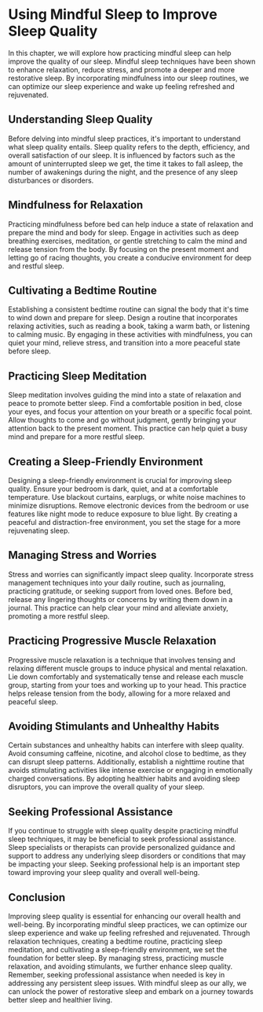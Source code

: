 Using Mindful Sleep to Improve Sleep Quality
=====================================================

In this chapter, we will explore how practicing mindful sleep can help improve the quality of our sleep. Mindful sleep techniques have been shown to enhance relaxation, reduce stress, and promote a deeper and more restorative sleep. By incorporating mindfulness into our sleep routines, we can optimize our sleep experience and wake up feeling refreshed and rejuvenated.

Understanding Sleep Quality
---------------------------

Before delving into mindful sleep practices, it's important to understand what sleep quality entails. Sleep quality refers to the depth, efficiency, and overall satisfaction of our sleep. It is influenced by factors such as the amount of uninterrupted sleep we get, the time it takes to fall asleep, the number of awakenings during the night, and the presence of any sleep disturbances or disorders.

Mindfulness for Relaxation
--------------------------

Practicing mindfulness before bed can help induce a state of relaxation and prepare the mind and body for sleep. Engage in activities such as deep breathing exercises, meditation, or gentle stretching to calm the mind and release tension from the body. By focusing on the present moment and letting go of racing thoughts, you create a conducive environment for deep and restful sleep.

Cultivating a Bedtime Routine
-----------------------------

Establishing a consistent bedtime routine can signal the body that it's time to wind down and prepare for sleep. Design a routine that incorporates relaxing activities, such as reading a book, taking a warm bath, or listening to calming music. By engaging in these activities with mindfulness, you can quiet your mind, relieve stress, and transition into a more peaceful state before sleep.

Practicing Sleep Meditation
---------------------------

Sleep meditation involves guiding the mind into a state of relaxation and peace to promote better sleep. Find a comfortable position in bed, close your eyes, and focus your attention on your breath or a specific focal point. Allow thoughts to come and go without judgment, gently bringing your attention back to the present moment. This practice can help quiet a busy mind and prepare for a more restful sleep.

Creating a Sleep-Friendly Environment
-------------------------------------

Designing a sleep-friendly environment is crucial for improving sleep quality. Ensure your bedroom is dark, quiet, and at a comfortable temperature. Use blackout curtains, earplugs, or white noise machines to minimize disruptions. Remove electronic devices from the bedroom or use features like night mode to reduce exposure to blue light. By creating a peaceful and distraction-free environment, you set the stage for a more rejuvenating sleep.

Managing Stress and Worries
---------------------------

Stress and worries can significantly impact sleep quality. Incorporate stress management techniques into your daily routine, such as journaling, practicing gratitude, or seeking support from loved ones. Before bed, release any lingering thoughts or concerns by writing them down in a journal. This practice can help clear your mind and alleviate anxiety, promoting a more restful sleep.

Practicing Progressive Muscle Relaxation
----------------------------------------

Progressive muscle relaxation is a technique that involves tensing and relaxing different muscle groups to induce physical and mental relaxation. Lie down comfortably and systematically tense and release each muscle group, starting from your toes and working up to your head. This practice helps release tension from the body, allowing for a more relaxed and peaceful sleep.

Avoiding Stimulants and Unhealthy Habits
----------------------------------------

Certain substances and unhealthy habits can interfere with sleep quality. Avoid consuming caffeine, nicotine, and alcohol close to bedtime, as they can disrupt sleep patterns. Additionally, establish a nighttime routine that avoids stimulating activities like intense exercise or engaging in emotionally charged conversations. By adopting healthier habits and avoiding sleep disruptors, you can improve the overall quality of your sleep.

Seeking Professional Assistance
-------------------------------

If you continue to struggle with sleep quality despite practicing mindful sleep techniques, it may be beneficial to seek professional assistance. Sleep specialists or therapists can provide personalized guidance and support to address any underlying sleep disorders or conditions that may be impacting your sleep. Seeking professional help is an important step toward improving your sleep quality and overall well-being.

Conclusion
----------

Improving sleep quality is essential for enhancing our overall health and well-being. By incorporating mindful sleep practices, we can optimize our sleep experience and wake up feeling refreshed and rejuvenated. Through relaxation techniques, creating a bedtime routine, practicing sleep meditation, and cultivating a sleep-friendly environment, we set the foundation for better sleep. By managing stress, practicing muscle relaxation, and avoiding stimulants, we further enhance sleep quality. Remember, seeking professional assistance when needed is key in addressing any persistent sleep issues. With mindful sleep as our ally, we can unlock the power of restorative sleep and embark on a journey towards better sleep and healthier living.
